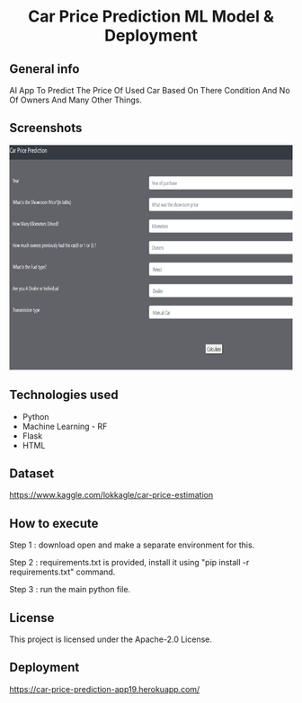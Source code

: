 <h1 align="center">Car Price Prediction ML Model & Deployment</h1>

## General info

AI App To Predict The Price Of Used Car Based On There Condition And No Of Owners And Many Other Things.

## Screenshots

 <p align="center">
  <img width="700" height="400" src="https://github.com/ItsSuru/Car-Price-Prediction-Deployment/blob/master/templates/demo.png">
 </p>


## Technologies used
* Python
* Machine Learning - RF 
* Flask 
* HTML

## Dataset

https://www.kaggle.com/lokkagle/car-price-estimation

## How to execute

 Step 1 : download open and make a separate environment for this.
 
 
 Step 2 : requirements.txt is provided, install it using "pip install -r requirements.txt" command.
 
 
 Step 3 : run the main python file.
 

## License

This project is licensed under the Apache-2.0 License. 


## Deployment

<a href="https://car-price-prediction-app19.herokuapp.com/">https://car-price-prediction-app19.herokuapp.com/<a/>
